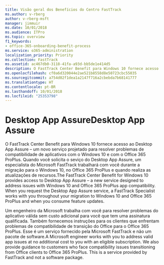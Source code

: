 ```yaml
---
title: Visão geral dos Benefícios do Centro FastTrack
ms.author: v-rberg
author: v-rberg-msft
manager: jimmuir
ms.date: 10/01/2018
ms.audience: ITPro
ms.topic: overview
f1_keywords:
- office-365-onboarding-benefit-process
ms.service: o365-administration
localization_priority: Priority
ms.collection: FastTrack
ms.assetid: ac467db0-3118-41fa-a93d-bb5de1e414d5
description: O FastTrack Center Benefit para Windows 10 fornece acesso o Desktop App Assure – um novo serviço projetado para resolver problemas de compatibilidade de aplicativos com o Windows 10 e com Office 365 ProPlus.
ms.openlocfilehash: cf0a6d320044e2ae521b8558d8e50723cbc55035
ms.sourcegitcommit: a754d02f1dea1a2147f716a2cbebda7b68141777
ms.translationtype: HT
ms.contentlocale: pt-BR
ms.lasthandoff: 10/01/2018
ms.locfileid: "25353798"
---
```

# <a name="desktop-app-assure"></a><span data-ttu-id="c43cb-103">Desktop App Assure</span><span class="sxs-lookup"><span data-stu-id="c43cb-103">Desktop App Assure</span></span>

<span data-ttu-id="c43cb-p101">O FastTrack Center Benefit para Windows 10 fornece acesso ao Desktop App Assure – um novo serviço projetado para resolver problemas de compatibilidade de aplicativos com o Windows 10 e com o Office 365 ProPlus. Quando você solicita o seviço do Desktop App Assure, um especialista do Microsoft FastTrack trabalhará com você durante a migração para o Windows 10, no Office 365 ProPlus e quando realiza as atualizações de recursos.</span><span class="sxs-lookup"><span data-stu-id="c43cb-p101">The FastTrack Center Benefit for Windows 10 provides access to Desktop App Assure – a new service designed to address issues with Windows 10 and Office 365 ProPlus app compatibility. When you request the Desktop App Assure service, a FastTrack Specialist works with you throughout your migration to Windows 10 and Office 365 ProPlus and when you consume feature updates.</span></span> 

<span data-ttu-id="c43cb-p102">Um engenheiro da Microsoft trabalha com você para resolver problemas do aplicativo válida sem custo adicional para você que tem uma assinatura qualificada. Também fornecemos instruções para os clientes que enfrentam problemas de compatibilidade de transição do Office para o Office 365 ProPlus. Esse é um serviço fornecido pela Microsoft FastTrack e não um pacote de software.</span><span class="sxs-lookup"><span data-stu-id="c43cb-p102">A Microsoft engineer works with you to address valid app issues at no additional cost to you with an eligible subscription. We also provide guidance to customers who face compatibility issues transitioning from Office clients to Office 365 ProPlus. This is a service provided by FastTrack and not a software package.</span></span>

  

    

 
